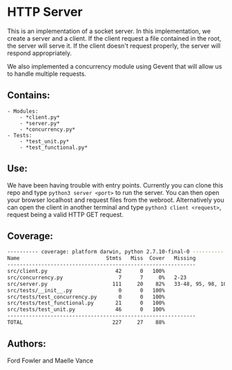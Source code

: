 # HTTP Server

This is an implementation of a socket server.
In this implementation, we create a server and a client.
If the client request a file contained in the root, the server will serve it.
If the client doesn't request properly, the server will respond appropriately.

We also implemented a concurrency module using Gevent that will allow us to handle multiple requests.


## Contains:
    - Modules:
        - *client.py*
        - *server.py*
        - *concurrency.py*
    - Tests:
        - *test_unit.py*
        - *test_functional.py*

## Use:
We have been having trouble with entry points.
Currently you can clone this repo and type `python3 server <port>` to run the server.
You can then open your browser localhost and request files from the webroot.
Alternatively you can open the client in another terminal and type `python3 client <request>`, request being a valid HTTP GET request.


## Coverage:

```sh
---------- coverage: platform darwin, python 2.7.10-final-0 ----------
Name                            Stmts   Miss  Cover   Missing
-------------------------------------------------------------
src/client.py                      42      0   100%
src/concurrency.py                  7      7     0%   2-23
src/server.py                     111     20    82%   33-48, 95, 98, 100, 171
src/tests/__init__.py               0      0   100%
src/tests/test_concurrency.py       0      0   100%
src/tests/test_functional.py       21      0   100%
src/tests/test_unit.py             46      0   100%
-------------------------------------------------------------
TOTAL                             227     27    88%
```

## Authors:
Ford Fowler and Maelle Vance